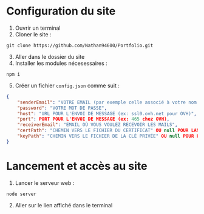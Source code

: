 # Configuration du site

1. Ouvrir un terminal
2. Cloner le site :

```
git clone https://github.com/Nathan94600/Portfolio.git
```

3. Aller dans le dossier du site
4. Installer les modules nécesessaires :

```
npm i
```

5. Créer un fichier `config.json` comme suit :

```json
{
	"senderEmail": "VOTRE EMAIL (par exemple celle associé à votre nom de domaine)",
	"password": "VOTRE MOT DE PASSE",
	"host": "URL POUR L'ENVOI DE MESSAGE (ex: ssl0.ovh.net pour OVH)",
	"port": PORT POUR L'ENVOI DE MESSAGE (ex: 465 chez OVH),
	"receiverEmail": "EMAIL OÙ VOUS VOULEZ RECEVOIR LES MAILS",
	"certPath": "CHEMIN VERS LE FICHIER DU CERTIFICAT" OU null POUR LANCER LE SERVEUR EN HTTP,
	"keyPath": "CHEMIN VERS LE FICHIER DE LA CLÉ PRIVÉE" OU null POUR LANCER LE SERVEUR EN HTTP
}
```

# Lancement et accès au site

1. Lancer le serveur web :

```
node server
```

2. Aller sur le lien affiché dans le terminal